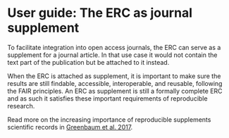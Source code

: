 # User guide: The ERC as journal supplement

To facilitate integration into open access journals, the ERC can serve as a supplement for a journal article. In that use case it would not contain the text part of the publication but be attached to it instead.

When the ERC is attached as supplement, it is important to make sure
the results are still findable, accessible, interoperable, and reusable, following the FAIR principles.
An ERC as supplement is still a formally complete ERC and as such it satisfies these important requirements of reproducible research.

Read more on the increasing importance of reproducible supplements scientific records in
[Greenbaum et al. 2017](https://doi.org/10.1186/s13059-017-1205-3).